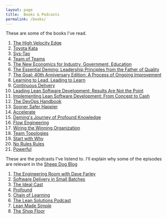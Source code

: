 ```yaml
---
layout: page
title:  Books & Podcasts
permalink: /books/
---
```


These are some of the books I've read.
1. [The High Velocity Edge][1]
2. [Toyota Kata][2]
3. [Sys-Tao][3]
4. [Team of Teams][4]
5. [The New Economics for Industry, Government, Education][5]
6. [The Essential Deming: Leadership Principles from the Father of Quality][6]
7. [The Goal: 40th Anniversary Edition: A Process of Ongoing Improvement][7]
8. [Learning to Lead, Leading to Learn][8]
9. [Continuous Delivery][9]
10. [Leading Lean Software Development: Results Are Not the Point][10]
11. [Implementing Lean Software Development: From Concept to Cash][11]
12. [The DevOps Handbook][12]
13. [Sooner Safer Happier][13]
14. [Accelerate][14]
15. [Deming's Journey of Profound Knowledge][15]
16. [Flow Engineering][16]
17. [Wiring the Winning Organization][17]
18. [Team Topologies][18]
19. [Start with Why][19]
20. [No Rules Rules][29]
21. [Powerful][30]


These are the podcasts I've listend to. I'll explain why some of the episodes are relevant in the [Sheep Dog Blog][20]
1. [The Engineering Room with Dave Farley][21]
2. [Software Delivery in Small Batches][22]
3. [The Ideal Cast][23]
4. [Profound][24]
5. [Chain of Learning][25]
6. [The Lean Solutions Podcast][26]
7. [Lean Made Simple][27]
8. [The Shop Floor][28]

[1]: https://www.thehighvelocityedge.com/book
[2]: https://en.wikipedia.org/wiki/Toyota_Kata
[3]: https://sys-tao.org/the-book/
[4]: https://www.mcchrystalgroup.com/about/books/detail/2015/05/12/team-of-teams-new-rules-of-engagement-for-a-complex-world
[5]: https://www.amazon.com/Economics-Industry-Government-Education-Press/dp/0262535939
[6]: https://www.amazon.com/exec/obidos/ISBN=0071790225/thewedwdemins-20
[7]: https://www.amazon.ca/Goal-Process-Ongoing-Improvement/dp/0884271951
[8]: https://kbjanderson.com/learning-to-lead/
[9]: https://continuousdelivery.com/
[10]: https://learning.oreilly.com/library/view/leading-lean-software/9780321699633/
[11]: https://learning.oreilly.com/library/view/implementing-lean-software/0321437381/
[12]: https://itrevolution.com/product/the-devops-handbook-second-edition/
[13]: https://itrevolution.com/product/sooner-safer-happier/
[14]: https://itrevolution.com/product/accelerate/
[15]: https://itrevolution.com/product/demings-journey-to-profound-knowledge/
[16]: https://itrevolution.com/product/flow-engineering/
[17]: https://itrevolution.com/product/wiring-the-winning-organization/
[18]: https://itrevolution.com/product/team-topologies/
[19]: https://simonsinek.com/books/start-with-why/
[20]: /sheepdogblog/
[21]: https://open.spotify.com/show/5oAImDY5o4HzekRGNNw2r0?si=53dbb7e76a444296
[22]: https://smallbatches.fm/
[23]: https://itrevolution.com/podcast/
[24]: https://profound.buzzsprout.com/
[25]: https://kbjanderson.com/podcast/
[26]: https://open.spotify.com/show/3g28OFA3eDo1r0Cu1NAnFi?si=8c44f8dda404419d
[27]: https://www.leanmadesimple.com/podcast
[28]: https://open.spotify.com/show/1zVg35KF5cJaAI0p5YXgGj?si=999a8ac9ab214743
[29]: https://www.norulesrules.com/
[30]: https://pattymccord.com/book/
